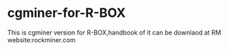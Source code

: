 cgminer-for-R-BOX
=================

This is cgminer version for R-BOX,handbook of it can be downlaod at RM website:rockminer.com
